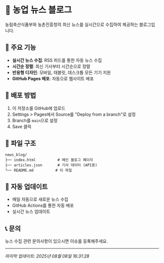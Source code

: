 # 🌾 농업 뉴스 블로그

농림축산식품부와 농촌진흥청의 최신 뉴스를 실시간으로 수집하여 제공하는 블로그입니다.

## 📰 주요 기능

- **실시간 뉴스 수집**: RSS 피드를 통한 자동 뉴스 수집
- **시간순 정렬**: 최신 기사부터 시간순으로 정렬
- **반응형 디자인**: 모바일, 태블릿, 데스크톱 모든 기기 지원
- **GitHub Pages 배포**: 자동으로 웹사이트 배포

## 🚀 배포 방법

1. 이 저장소를 GitHub에 업로드
2. Settings > Pages에서 Source를 "Deploy from a branch"로 설정
3. Branch를 `main`으로 설정
4. Save 클릭

## 📁 파일 구조

```
news_blog/
├── index.html          # 메인 블로그 페이지
├── articles.json       # 기사 데이터 (API용)
└── README.md          # 이 파일
```

## 🔄 자동 업데이트

- 매일 자동으로 새로운 뉴스 수집
- GitHub Actions를 통한 자동 배포
- 실시간 뉴스 업데이트

## 📞 문의

뉴스 수집 관련 문의사항이 있으시면 이슈를 등록해주세요.

---
*마지막 업데이트: 2025년 08월 08일 16:31:28*
